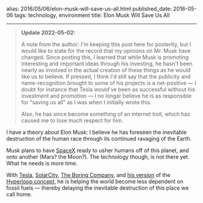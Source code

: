 alias: 2016/05/06/elon-musk-will-save-us-all.html
published_date: 2016-05-06
tags: technology, environment
title: Elon Musk Will Save Us All
___

> **Update 2022-05-02:**
>
> A note from the author: I'm keeping this post here for posterity, but I would like to state for the record that my opinions on Mr. Musk have changed. Since posting this, I learned that while Musk is promoting interesting and important ideas through his investing, he hasn't been nearly as involved in the actual creation of these things as he would like us to believe. If pressed, I think I'd still say that the publicity and name-recognition brought to some of his projects is a net-positive — I doubt for instance that Tesla would've been as successful without his investment and promotion — I no longer believe he is as responsible for "saving us all" as I was when I initially wrote this.
>
> Also, he has since become something of an internet troll, which has caused me to lose much respect for him.

I have a theory about Elon Musk: I believe he has foreseen the inevitable destruction of the human race through its continued ravaging of the Earth.

Musk plans to have [SpaceX](http://www.spacex.com "SpaceX") ready to usher humans off of this planet, and onto another (Mars? the Moon?). The technology though, is not there yet. What he needs is more time.

With [Tesla](https://www.tesla.com "Tesla"), [SolarCity](http://www.solarcity.com "SolarCity"), [The Boring Company](https://www.boringcompany.com "The Boring Company"), and [his version](http://www.spacex.com/hyperloop "Hyperloop \| SpaceX") of the [Hyperloop concept](https://en.wikipedia.org/wiki/Hyperloop "Hyperloop - Wikipedia"), he is helping the world become less dependent on fossil fuels —  thereby delaying the inevitable destruction of this place we call home.
